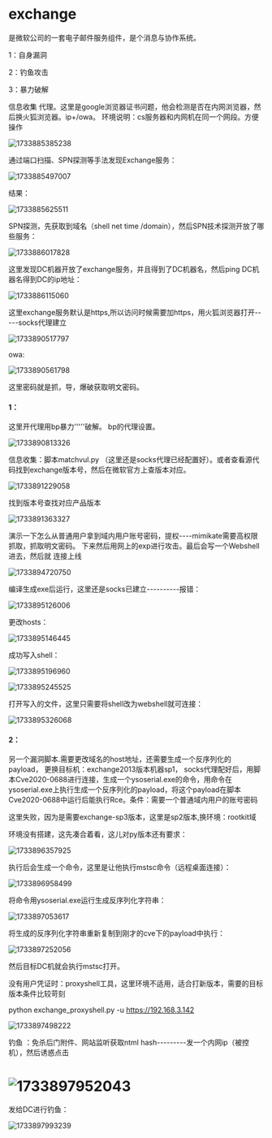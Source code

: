# exchange

是微软公司的一套电子邮件服务组件，是个消息与协作系统。

1：自身漏洞

2：钓鱼攻击

3：暴力破解

  信息收集  代理。这里是google浏览器证书问题，他会检测是否在内网浏览器，然后换火狐浏览器。ip+/owa。    环境说明：cs服务器和内网机在同一个网段。方便操作

![1733885385238](https://cdn.jsdelivr.net/gh/maybeyjb/blue-team/img/202506170942281.png)

通过端口扫描、SPN探测等手法发现Exchange服务：

![1733885497007](https://cdn.jsdelivr.net/gh/maybeyjb/blue-team/img/202506170942282.png)

结果：

![1733885625511](https://cdn.jsdelivr.net/gh/maybeyjb/blue-team/img/202506170942283.png)

SPN探测，先获取到域名（shell net time /domain），然后SPN技术探测开放了哪些服务：

![1733886017828](https://cdn.jsdelivr.net/gh/maybeyjb/blue-team/img/202506170942284.png)

这里发现DC机器开放了exchange服务，并且得到了DC机器名，然后ping DC机器名得到DC的ip地址：

![1733886115060](https://cdn.jsdelivr.net/gh/maybeyjb/blue-team/img/202506170942285.png)

这里exchange服务默认是https,所以访问时候需要加https，用火狐浏览器打开-----socks代理建立

![1733890517797](https://cdn.jsdelivr.net/gh/maybeyjb/blue-team/img/202506170942286.png)

owa:

![1733890561798](https://cdn.jsdelivr.net/gh/maybeyjb/blue-team/img/202506170942287.png)

这里密码就是抓，导，爆破获取明文密码。

#### 1：

这里开代理用bp暴力'''''破解。  bp的代理设置。

![1733890813326](https://cdn.jsdelivr.net/gh/maybeyjb/blue-team/img/202506170942288.png)

信息收集：脚本matchvul.py  （这里还是socks代理已经配置好）。或者查看源代码找到exchange版本号，然后在微软官方上查版本对应。

![1733891229058](https://cdn.jsdelivr.net/gh/maybeyjb/blue-team/img/202506170942289.png)

找到版本号查找对应产品版本

![1733891363327](https://cdn.jsdelivr.net/gh/maybeyjb/blue-team/img/202506170942290.png)

 演示一下怎么从普通用户拿到域内用户账号密码，提权----mimikate需要高权限抓取，抓取明文密码。 下来然后用网上的exp进行攻击。最后会写一个Webshell进去，然后就 连接上线

![1733894720750](https://cdn.jsdelivr.net/gh/maybeyjb/blue-team/img/202506170942291.png)

编译生成exe后运行，这里还是socks已建立----------报错：

![1733895126006](https://cdn.jsdelivr.net/gh/maybeyjb/blue-team/img/202506170942292.png)

更改hosts：

![1733895146445](https://cdn.jsdelivr.net/gh/maybeyjb/blue-team/img/202506170942293.png)

成功写入shell：

![1733895196960](https://cdn.jsdelivr.net/gh/maybeyjb/blue-team/img/202506170942294.png)

![1733895245525](https://cdn.jsdelivr.net/gh/maybeyjb/blue-team/img/202506170942295.png)

打开写入的文件，这里只需要将shell改为webshell就可连接：

![1733895326068](https://cdn.jsdelivr.net/gh/maybeyjb/blue-team/img/202506170942296.png)

#### 2：

  另一个漏洞脚本.需要更改域名的host地址，还需要生成一个反序列化的payload， 更换目标机：exchange2013版本机器sp1， socks代理配好后，用脚本Cve2020-0688进行连接，生成一个ysoserial.exe的命令，用命令在ysoserial.exe上执行生成一个反序列化的payload，将这个payload在脚本Cve2020-0688中运行后能执行Rce。条件：需要一个普通域内用户的账号密码

这里失败，因为是需要exchange-sp3版本，这里是sp2版本,换环境：rootkit域

环境没有搭建，这先凑合着看，这儿对py版本还有要求：

![1733896357925](https://cdn.jsdelivr.net/gh/maybeyjb/blue-team/img/202506170942297.png)

执行后会生成一个命令，这里是让他执行mstsc命令（远程桌面连接）：

![1733896958499](https://cdn.jsdelivr.net/gh/maybeyjb/blue-team/img/202506170942298.png)

将命令用ysoserial.exe运行生成反序列化字符串：

![1733897053617](https://cdn.jsdelivr.net/gh/maybeyjb/blue-team/img/202506170942299.png)

将生成的反序列化字符串重新复制到刚才的cve下的payload中执行：

 ![1733897252056](https://cdn.jsdelivr.net/gh/maybeyjb/blue-team/img/202506170942300.png)

然后目标DC机就会执行mstsc打开。

 没有用户凭证时：proxyshell工具，这里环境不适用，适合打新版本，需要的目标版本条件比较苛刻

python exchange_proxyshell.py -u https://192.168.3.142

![1733897498222](https://cdn.jsdelivr.net/gh/maybeyjb/blue-team/img/202506170942301.png)



  钓鱼 ：免杀后门附件、网站监听获取ntml hash---------发一个内网ip（被控机），然后诱惑点击

#  ![1733897952043](https://cdn.jsdelivr.net/gh/maybeyjb/blue-team/img/202506170942302.png)

发给DC进行钓鱼：

![1733897993239](https://cdn.jsdelivr.net/gh/maybeyjb/blue-team/img/202506170942303.png)


